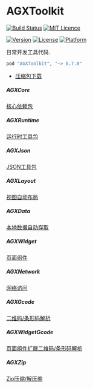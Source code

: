 # AGXToolkit

[![Build Status](https://travis-ci.org/CharLemAznable/AGXToolkit.svg?branch=master)](https://travis-ci.org/CharLemAznable/AGXToolkit)
[![MIT Licence](https://badges.frapsoft.com/os/mit/mit.svg?v=103)](https://opensource.org/licenses/mit-license.php)

[![Version](https://img.shields.io/cocoapods/v/AGXToolkit.svg?style=flat)](https://cocoapods.org/pods/AGXToolkit)
[![License](https://img.shields.io/cocoapods/l/AGXToolkit.svg?style=flat)](https://cocoapods.org/pods/AGXToolkit)
[![Platform](https://img.shields.io/cocoapods/p/AGXToolkit.svg?style=flat)](https://cocoapods.org/pods/AGXToolkit)

日常开发工具代码.

```ruby
pod "AGXToolkit", "~> 0.7.0"
```

* [压缩包下载](https://raw.githubusercontent.com/CharLemAznable/AGXToolkit/master/Products/AGXToolkit-0.7.0.zip)

##### AGXCore

  [核心依赖包](https://github.com/CharLemAznable/AGXToolkit/tree/master/AGXCore)

##### AGXRuntime

  [运行时工具包](https://github.com/CharLemAznable/AGXToolkit/tree/master/AGXRuntime)

##### AGXJson

  [JSON工具包](https://github.com/CharLemAznable/AGXToolkit/tree/master/AGXJson)

##### AGXLayout

  [视图自动布局](https://github.com/CharLemAznable/AGXToolkit/tree/master/AGXLayout)

##### AGXData

  [本地数据自动存取](https://github.com/CharLemAznable/AGXToolkit/tree/master/AGXData)

##### AGXWidget

  [页面组件](https://github.com/CharLemAznable/AGXToolkit/tree/master/AGXWidget)

##### AGXNetwork

  [网络访问](https://github.com/CharLemAznable/AGXToolkit/tree/master/AGXNetwork)

##### AGXGcode

  [二维码/条形码解析](https://github.com/CharLemAznable/AGXToolkit/tree/master/AGXGcode)

##### AGXWidgetGcode

  [页面组件扩展二维码/条形码解析](https://github.com/CharLemAznable/AGXToolkit/tree/master/AGXWidgetGcode)

##### AGXZip

  [Zip压缩/解压缩](https://github.com/CharLemAznable/AGXToolkit/tree/master/AGXZip)
